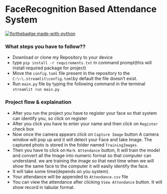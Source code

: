 # FaceRecognition Based Attendance System
[![forthebadge made-with-python](http://ForTheBadge.com/images/badges/made-with-python.svg)](https://www.python.org/)

### What steps you have to follow??
- Download or clone my Repository to your device
- type `pip install -r requirements.txt` in command prompt(this will install required package for project)
-  Move the `config.toml` file present in the repository to the `C:\~\.streamlit\config.toml`by default the file doesn’t exist.
-  Run `main.py` file by typing the following command in the terminal `streamlit run main.py`

### Project flow & explaination
- After you run the project you have to register your face so that system can identify you, so click on register 
- After you click you have to enter your name and then click on `Register` check box
- Now once the camera appears click on `Capture Image` button A camera window will pop up and it will detect your Face and take Image. The captured photo is stored in the folder named `TrainingImages`.
- Then you have to click on `Mark Attendance` button, It will train the model and convert all the Image into numeric format so that computer can understand. we are training the image so that next time when we will show the same face to the computer it will easily identify the face.
- It will take some time(depends on you system).
- Your attendance will be appended to  `Attendance.csv` file
- You can view the attendance after clicking `View Attendance` button. It will show record in tabular format.


